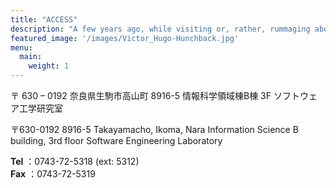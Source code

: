 ```yaml
---
title: "ACCESS"
description: "A few years ago, while visiting or, rather, rummaging about Notre-Dame, the author of this book found, in an obscure nook of one of the towers, the following word, engraved by hand upon the wall: —ANANKE."
featured_image: '/images/Victor_Hugo-Hunchback.jpg'
menu:
  main:
    weight: 1
---
```

〒 630 – 0192 奈良県生駒市高山町 8916-5 情報科学領域棟B棟 3F ソフトウェア工学研究室

〒630-0192
8916-5 Takayamacho, Ikoma, Nara
Information Science B building, 3rd floor
Software Engineering Laboratory

**Tel** ：0743-72-5318 (ext: 5312)   
**Fax** ：0743-72-5319
